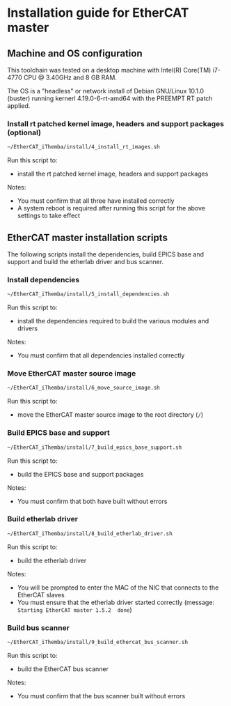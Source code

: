 # Installation guide for EtherCAT master

## Machine and OS configuration

This toolchain was tested on a desktop machine with Intel(R) Core(TM) i7-4770 CPU @ 3.40GHz and 8 GB RAM.

The OS is a "headless" or network install of Debian GNU/Linux 10.1.0 (buster) running kernerl 4.19.0-6-rt-amd64 with the PREEMPT RT patch applied.

### Install rt patched kernel image, headers and support packages (optional)

```bash
~/EtherCAT_iThemba/install/4_install_rt_images.sh
```

Run this script to:
  - install the rt patched kernel image, headers and support packages

Notes:
  - You must confirm that all three have installed correctly
  - A system reboot is required after running this script for the above settings to take effect

## EtherCAT master installation scripts

The following scripts install the dependencies, build EPICS base and support and build the etherlab driver and bus scanner.

### Install dependencies

```bash
~/EtherCAT_iThemba/install/5_install_dependencies.sh
```

Run this script to:
  - install the dependencies required to build the various modules and drivers

Notes:
  - You must confirm that all dependencies installed correctly

### Move EtherCAT master source image

```bash
~/EtherCAT_iThemba/install/6_move_source_image.sh
```

Run this script to:
  - move the EtherCAT master source image to the root directory (`/`)

### Build EPICS base and support

```bash
~/EtherCAT_iThemba/install/7_build_epics_base_support.sh
```

Run this script to:
  - build the EPICS base and support packages

Notes:
  - You must confirm that both have built without errors

### Build etherlab driver

```bash
~/EtherCAT_iThemba/install/8_build_etherlab_driver.sh
```

Run this script to:
  - build the etherlab driver

Notes:
  - You will be prompted to enter the MAC of the NIC that connects to the EtherCAT slaves
  - You must ensure that the etherlab driver started correctly (message: `Starting EtherCAT master 1.5.2  done`)

### Build bus scanner

```bash
~/EtherCAT_iThemba/install/9_build_ethercat_bus_scanner.sh
```

Run this script to:
  - build the EtherCAT bus scanner

Notes:
  - You must confirm that the bus scanner built without errors




